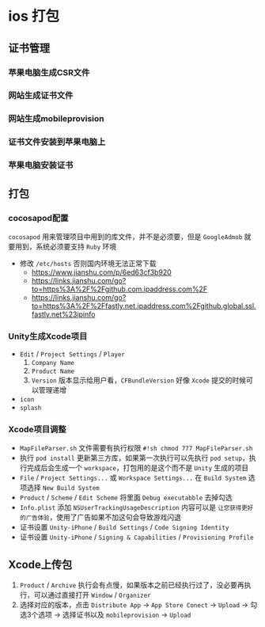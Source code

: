 # ios 打包


## 证书管理

### 苹果电脑生成CSR文件

### 网站生成证书文件

### 网站生成mobileprovision

### 证书文件安装到苹果电脑上

### 苹果电脑安装证书


##  打包

### cocosapod配置

`cocosapod` 用来管理项目中用到的库文件，并不是必须要，但是 `GoogleAdmob` 就要用到，系统必须要支持 `Ruby` 环境

- 修改 `/etc/hosts` 否则国内环境无法正常下载
  - <https://www.jianshu.com/p/6ed63cf3b920>
  - <https://links.jianshu.com/go?to=https%3A%2F%2Fgithub.com.ipaddress.com%2F>
  - <https://links.jianshu.com/go?to=https%3A%2F%2Ffastly.net.ipaddress.com%2Fgithub.global.ssl.fastly.net%23ipinfo>

### Unity生成Xcode项目

- `Edit` / `Project Settings` / `Player`
    1. `Company Name`
    2. `Product Name`
    3. `Version` 版本显示给用户看，`CFBundleVersion` 好像 `Xcode` 提交的时候可以管理递增
- `icon`
- `splash`

### Xcode项目调整

- `MapFileParser.sh` 文件需要有执行权限 `#!sh chmod 777 MapFileParser.sh`
- 执行 `pod install` 更新第三方库，如果第一次执行可以先执行 `pod setup`，执行完成后会生成一个 `workspace`，打包用的是这个而不是 `Unity` 生成的项目
- `File` / `Project Settings...` 或 `Workspace Settings...` 在 `Build System` 选项选择 `New Build System`
- `Product` / `Scheme` / `Edit Scheme` 将里面 `Debug executabble` 去掉勾选
- `Info.plist` 添加 `NSUserTrackingUsageDescription` 内容可以是 `让您获得更好的广告体验`，使用了广告如果不加这句会导致游戏闪退
- 证书设置 `Unity-iPhone` / `Build Settings` / `Code Signing Identity`
- 证书设置 `Unity-iPhone` / `Signing & Capabilities` / `Provisioning Profile`


## Xcode上传包

1. `Product` / `Archive` 执行会有点慢，如果版本之前已经执行过了，没必要再执行，可以通过直接打开 `Window` / `Organizer`
2. 选择对应的版本，点击 `Distribute App` -> `App Store Conect` -> `Upload` -> 勾选3个选项 -> 选择证书以及 `mobileprovision` -> `Upload`